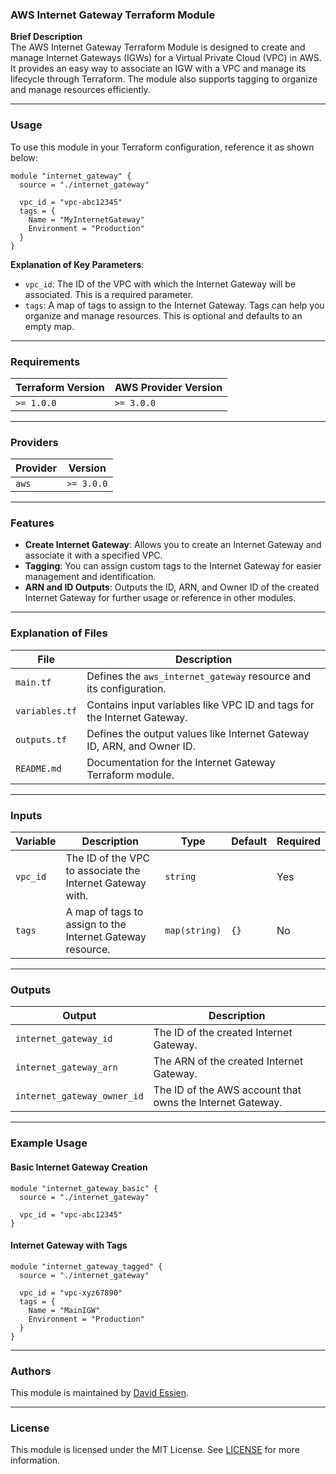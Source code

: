 ### AWS Internet Gateway Terraform Module

**Brief Description**  
The AWS Internet Gateway Terraform Module is designed to create and manage Internet Gateways (IGWs) for a Virtual Private Cloud (VPC) in AWS. It provides an easy way to associate an IGW with a VPC and manage its lifecycle through Terraform. The module also supports tagging to organize and manage resources efficiently.

---

### Usage

To use this module in your Terraform configuration, reference it as shown below:

```hcl
module "internet_gateway" {
  source = "./internet_gateway"

  vpc_id = "vpc-abc12345"
  tags = {
    Name = "MyInternetGateway"
    Environment = "Production"
  }
}
```

**Explanation of Key Parameters**:

- `vpc_id`: The ID of the VPC with which the Internet Gateway will be associated. This is a required parameter.
- `tags`: A map of tags to assign to the Internet Gateway. Tags can help you organize and manage resources. This is optional and defaults to an empty map.

---

### Requirements

| **Terraform Version** | **AWS Provider Version** |
| --------------------- | ------------------------ |
| `>= 1.0.0`            | `>= 3.0.0`               |

---

### Providers

| **Provider** | **Version** |
| ------------ | ----------- |
| `aws`        | `>= 3.0.0`  |

---

### Features

- **Create Internet Gateway**: Allows you to create an Internet Gateway and associate it with a specified VPC.
- **Tagging**: You can assign custom tags to the Internet Gateway for easier management and identification.
- **ARN and ID Outputs**: Outputs the ID, ARN, and Owner ID of the created Internet Gateway for further usage or reference in other modules.

---

### Explanation of Files

| **File**       | **Description**                                                         |
| -------------- | ----------------------------------------------------------------------- |
| `main.tf`      | Defines the `aws_internet_gateway` resource and its configuration.      |
| `variables.tf` | Contains input variables like VPC ID and tags for the Internet Gateway. |
| `outputs.tf`   | Defines the output values like Internet Gateway ID, ARN, and Owner ID.  |
| `README.md`    | Documentation for the Internet Gateway Terraform module.                |

---

### Inputs

| **Variable** | **Description**                                           | **Type**      | **Default** | **Required** |
| ------------ | --------------------------------------------------------- | ------------- | ----------- | ------------ |
| `vpc_id`     | The ID of the VPC to associate the Internet Gateway with. | `string`      |             | Yes          |
| `tags`       | A map of tags to assign to the Internet Gateway resource. | `map(string)` | `{}`        | No           |

---

### Outputs

| **Output**                  | **Description**                                           |
| --------------------------- | --------------------------------------------------------- |
| `internet_gateway_id`       | The ID of the created Internet Gateway.                   |
| `internet_gateway_arn`      | The ARN of the created Internet Gateway.                  |
| `internet_gateway_owner_id` | The ID of the AWS account that owns the Internet Gateway. |

---

### Example Usage

#### Basic Internet Gateway Creation

```hcl
module "internet_gateway_basic" {
  source = "./internet_gateway"

  vpc_id = "vpc-abc12345"
}
```

#### Internet Gateway with Tags

```hcl
module "internet_gateway_tagged" {
  source = "./internet_gateway"

  vpc_id = "vpc-xyz67890"
  tags = {
    Name = "MainIGW"
    Environment = "Production"
  }
}
```

---

### Authors

This module is maintained by [David Essien](https://davidessien.com).

---

### License

This module is licensed under the MIT License. See [LICENSE](LICENSE) for more information.
